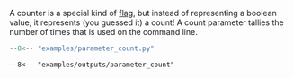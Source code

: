 A counter is a special kind of [flag](../flags), but instead of representing a boolean value, it represents (you guessed it) a count! A count parameter tallies the number of times that is used on the command line.

```py title="examples/parameter_count.py"
--8<-- "examples/parameter_count.py"
```

```console
--8<-- "examples/outputs/parameter_count"
```